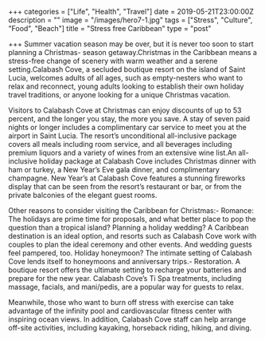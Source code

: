 +++
categories = ["Life", "Health", "Travel"]
date = 2019-05-21T23:00:00Z
description = ""
image = "/images/hero7-1.jpg"
tags = ["Stress", "Culture", "Food", "Beach"]
title = "Stress free Caribbean"
type = "post"

+++
Summer vacation season may be over, but it is never too soon to start planning a Christmas- season getaway.Christmas in the Caribbean means a stress-free change of scenery with warm weather and a serene setting.Calabash Cove, a secluded boutique resort on the island of Saint Lucia, welcomes adults of all ages, such as empty-nesters who want to relax and reconnect, young adults looking to establish their own holiday travel traditions, or anyone looking for a unique Christmas vacation.

  
Visitors to Calabash Cove at Christmas can enjoy discounts of up to 53 percent, and the longer you stay, the more you save. A stay of seven paid nights or longer includes a complimentary car service to meet you at the airport in Saint Lucia. The resort’s unconditional all-inclusive package covers all meals including room service, and all beverages including premium liquors and a variety of wines from an extensive wine list.An all-inclusive holiday package at Calabash Cove includes Christmas dinner with ham or turkey, a New Year’s Eve gala dinner, and complimentary champagne. New Year’s at Calabash Cove features a stunning fireworks display that can be seen from the resort’s restaurant or bar, or from the private balconies of the elegant guest rooms.

Other reasons to consider visiting the Caribbean for Christmas:- Romance: The holidays are prime time for proposals, and what better place to pop the question than a tropical island? Planning a holiday wedding? A Caribbean destination is an ideal option, and resorts such as Calabash Cove work with couples to plan the ideal ceremony and other events. And wedding guests feel pampered, too. Holiday honeymoon? The intimate setting of Calabash Cove lends itself to honeymoons and anniversary trips.- Restoration. A boutique resort offers the ultimate setting to recharge your batteries and prepare for the new year. Calabash Cove’s Ti Spa treatments, including massage, facials, and mani/pedis, are a popular way for guests to relax. 

Meanwhile, those who want to burn off stress with exercise can take advantage of the infinity pool and cardiovascular fitness center with inspiring ocean views. In addition, Calabash Cove staff can help arrange off-site activities, including kayaking, horseback riding, hiking, and diving.